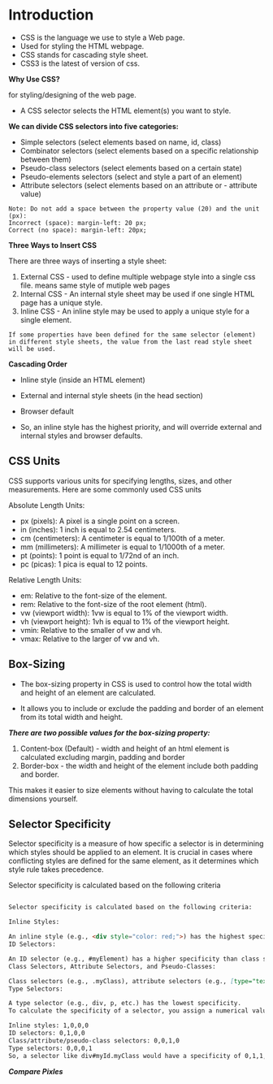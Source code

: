 # Introduction

- CSS is the language we use to style a Web page.
- Used for styling the HTML webpage.
- CSS stands for cascading style sheet.
- CSS3 is the latest of version of css.

**Why Use CSS?**

for styling/designing of the web page.

- A CSS selector selects the HTML element(s) you want to style.

**We can divide CSS selectors into five categories:**

- Simple selectors (select elements based on name, id, class)
- Combinator selectors (select elements based on a specific relationship between them)
- Pseudo-class selectors (select elements based on a certain state)
- Pseudo-elements selectors (select and style a part of an element)
- Attribute selectors (select elements based on an attribute or - attribute value)

````
Note: Do not add a space between the property value (20) and the unit (px):
Incorrect (space): margin-left: 20 px;
Correct (no space): margin-left: 20px; 
````

**Three Ways to Insert CSS**

There are three ways of inserting a style sheet:

1. External CSS - used to define multiple webpage style into a single css file. means same style of mutiple web pages
2. Internal CSS - An internal style sheet may be used if one single HTML page has a unique style.
3. Inline CSS - An inline style may be used to apply a unique style for a single element.


```
If some properties have been defined for the same selector (element) in different style sheets, the value from the last read style sheet will be used. 
```


**Cascading Order**

- Inline style (inside an HTML element)
- External and internal style sheets (in the head section)
- Browser default

- So, an inline style has the highest priority, and will override external and internal styles and browser defaults.

## CSS Units

CSS supports various units for specifying lengths, sizes, and other measurements. Here are some commonly used CSS units

Absolute Length Units:

- px (pixels): A pixel is a single point on a screen.
- in (inches): 1 inch is equal to 2.54 centimeters.
- cm (centimeters): A centimeter is equal to 1/100th of a meter.
- mm (millimeters): A millimeter is equal to 1/1000th of a meter.
- pt (points): 1 point is equal to 1/72nd of an inch.
- pc (picas): 1 pica is equal to 12 points.


Relative Length Units:

- em: Relative to the font-size of the element.
- rem: Relative to the font-size of the root element (html).
- vw (viewport width): 1vw is equal to 1% of the viewport width.
- vh (viewport height): 1vh is equal to 1% of the viewport height.
- vmin: Relative to the smaller of vw and vh.
- vmax: Relative to the larger of vw and vh.


## Box-Sizing

- The box-sizing property in CSS is used to control how the total width and height of an element are calculated.

- It allows you to include or exclude the padding and border of an element from its total width and height.

***There are two possible values for the box-sizing property:***

1. Content-box (Default) - width and height of an html element is calculated excluding margin, padding and border
2. Border-box - the width and height of the element include both padding and border. 

This makes it easier to size elements without having to calculate the total dimensions yourself. 


## Selector Specificity

Selector specificity is a measure of how specific a selector is in determining which styles should be applied to an element. It is crucial in cases where conflicting styles are defined for the same element, as it determines which style rule takes precedence.

Selector specificity is calculated based on the following criteria


```markdown

Selector specificity is calculated based on the following criteria:

Inline Styles:

An inline style (e.g., <div style="color: red;">) has the highest specificity.
ID Selectors:

An ID selector (e.g., #myElement) has a higher specificity than class selectors and type selectors.
Class Selectors, Attribute Selectors, and Pseudo-Classes:

Class selectors (e.g., .myClass), attribute selectors (e.g., [type="text"]), and pseudo-classes (e.g., :hover) have the same specificity.
Type Selectors:

A type selector (e.g., div, p, etc.) has the lowest specificity.
To calculate the specificity of a selector, you assign a numerical value to each category mentioned above, and then combine these values. For example:

Inline styles: 1,0,0,0
ID selectors: 0,1,0,0
Class/attribute/pseudo-class selectors: 0,0,1,0
Type selectors: 0,0,0,1
So, a selector like div#myId.myClass would have a specificity of 0,1,1,1 because it has one ID selector, one class selector, and one type selector.

```


***Compare Pixles***

```markdown


```